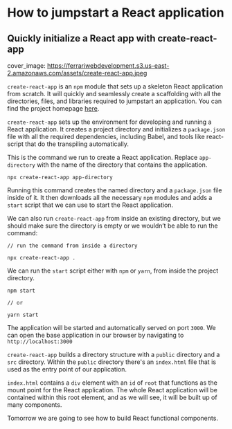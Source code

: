 # How to jumpstart a React application
## Quickly initialize a React app with create-react-app

cover_image: https://ferrariwebdevelopment.s3.us-east-2.amazonaws.com/assets/create-react-app.jpeg

`create-react-app` is an `npm` module that sets up a skeleton React application from scratch. It will quickly and seamlessly create a scaffolding with all the directories, files, and libraries required to jumpstart an application.
You can find the project homepage [here](https://github.com/facebook/create-react-app).

`create-react-app` sets up the environment for developing and running a React application. It creates a project directory and initializes a `package.json` file with all the required dependencies, including Babel, and tools like react-script that do the transpiling automatically.

This is the command we run to create a React application. Replace `app-directory` with the name of the directory that contains the application.

```
npx create-react-app app-directory
```

Running this command creates the named directory and a `package.json` file inside of it.
It then downloads all the necessary `npm` modules and adds a `start` script that we can use to start the React application.

We can also run `create-react-app` from inside an existing directory, but we should make sure the directory is empty or we wouldn’t be able to run the command:

```
// run the command from inside a directory

npx create-react-app .
```

We can run the `start` script either with `npm` or `yarn`, from inside the project directory.

```
npm start

// or 

yarn start
```

The application will be started and automatically served on port `3000`.
We can open the base application in our browser by navigating to `http://localhost:3000`

`create-react-app` builds a directory structure with a `public` directory and a `src` directory.
Within the `public` directory there's an `index.html` file that is used as the entry point of our application.

`index.html` contains a `div` element with an `id` of `root` that functions as the mount point for the React application.
The whole React application will be contained within this root element, and as
we will see, it will be built up of many components.

Tomorrow we are going to see how to build React functional components.
